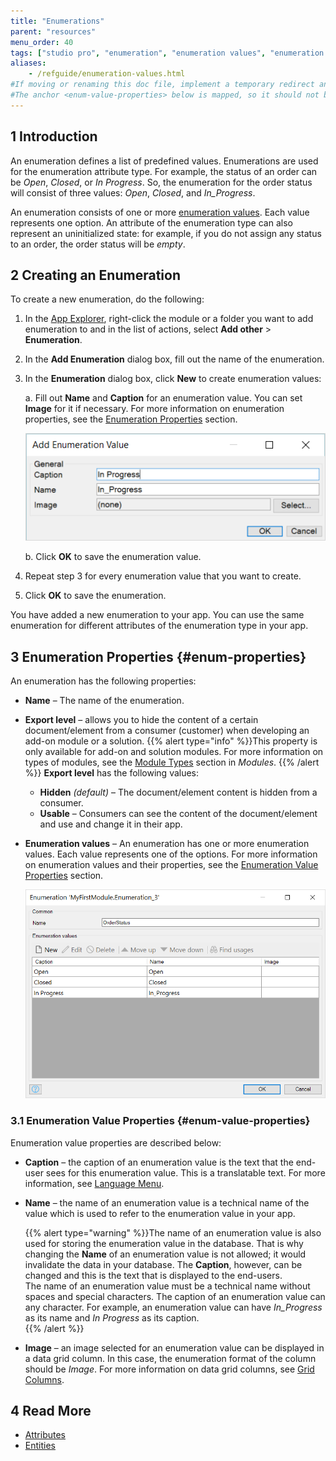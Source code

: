 ```yaml
---
title: "Enumerations"
parent: "resources"
menu_order: 40
tags: ["studio pro", "enumeration", "enumeration values", "enumeration value"]
aliases:
    - /refguide/enumeration-values.html
#If moving or renaming this doc file, implement a temporary redirect and let the respective team know they should update the URL in the product. See Mapping to Products for more details. 
#The anchor <enum-value-properties> below is mapped, so it should not be removed or changed.
---
```


## 1 Introduction

An enumeration defines a list of predefined values. Enumerations are used for the enumeration attribute type. For example, the status of an order can be *Open*, *Closed*, or *In Progress*. So, the enumeration for the order status will consist of three values: *Open*, *Closed*, and *In_Progress*. 

An enumeration consists of one or more [enumeration values](enumerations#enum-properties). Each value represents one option. An attribute of the enumeration type can also represent an uninitialized state: for example, if you do not assign any status to an order, the order status will be *empty*. 

## 2 Creating an Enumeration  

To create a new enumeration, do the following: 

1.  In the [App Explorer](project-explorer), right-click the module or a folder you want to add enumeration to and in the list of actions, select **Add other** > **Enumeration**.

2. In the **Add Enumeration** dialog box, fill out the name of the enumeration.

3.  In the **Enumeration** dialog box, click **New** to create enumeration values:

    a.  Fill out **Name** and **Caption** for an enumeration value. You can set **Image** for it if necessary. For more information on enumeration properties, see the [Enumeration Properties](#enum-properties) section. <br />

    ![](attachments/enumerations/add-enum-value.png)

    b.  Click **OK** to save the enumeration value.

4. Repeat step 3 for every enumeration value that you want to create.

5. Click **OK** to save the enumeration. 

You have added a new enumeration to your app. You can use the same enumeration for different attributes of the enumeration type in your app. 

## 3 Enumeration Properties {#enum-properties}

An enumeration has the following properties:

* **Name** – The name of the enumeration.

*  **Export level** – allows you to hide the content of a certain document/element from a consumer (customer) when developing an add-on module or a solution. 
    {{% alert type="info" %}}This property is only available for add-on and solution modules. For more information on types of modules, see the [Module Types](modules#module-type) section in *Modules*. {{% /alert %}}
    **Export level** has the following values:   

    * **Hidden** *(default)* – The document/element content is hidden from a consumer. 
    * **Usable** – Consumers can see the content of the document/element and use and change it in their app. 
    
* **Enumeration values** – An enumeration has one or more enumeration values. Each value represents one of the options. For more information on enumeration values and their properties, see the [Enumeration Value Properties](#enum-value-properties) section.

    ![](attachments/enumerations/enumeration-properties.png)

### 3.1 Enumeration Value Properties {#enum-value-properties}

Enumeration value properties are described below:

* **Caption** – the caption of an enumeration value is the text that the end-user sees for this enumeration value. This is a translatable text. For more information, see [Language Menu](translatable-texts). 

* **Name** – the name of an enumeration value is a technical name of the value which is used to refer to the enumeration value in your app.

    {{% alert type="warning" %}}The name of an enumeration value is also used for storing the enumeration value in the database. That is why changing the **Name** of an enumeration value is not allowed; it would invalidate the data in your database. The **Caption**, however, can be changed and this is the text that is displayed to the end-users.<br />The name of an enumeration value must be a technical name without spaces and special characters. The caption of an enumeration value can any character. For example, an enumeration value can have *In_Progress* as its name and *In Progress* as its caption.  
    {{% /alert %}}
  
* **Image** –  an image selected for an enumeration value can be displayed in a data grid column. In this case, the enumeration format of the column should be *Image*. For more information on data grid columns, see [Grid Columns](columns).

## 4 Read More

* [Attributes](attributes)
* [Entities](entities)

